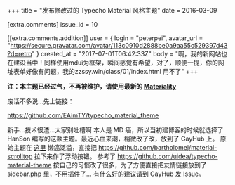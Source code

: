 +++
title = "发布修改过的 Typecho Material 风格主题"
date = 2016-03-09

[extra.comments]
issue_id = 10

[[extra.comments.addition]]
user = { login = "peterpei", avatar_url = "https://secure.gravatar.com/avatar/113c0910d2888be0a9aa55c529397d43?d=retro" }
created_at = "2017-07-01T06:42:33Z"
body = "啊，我的新网站也在建设当中！同样使用mdui为框架，瞬间感觉有希望，对了，顺便一提，你的网址表单好像有问题，我的zzssy.win/class/01/index.html 用不了"
+++

**注：本主题已经过气，不再被维护，请使用最新的 [Materiality](https://www.eaimty.com/2017/03/materiality.html)**

废话不多说...先上链接：

<https://github.com/EAimTY/typecho_material_theme>

新手...技术很渣...大家别吐槽啊
本人是 MD 癌，所以当初建博客的时候就选择了 HanSon 编写的这款主题。最近心血来潮，稍微改了改，放到了 GayHub 上。
原始主题在 [这里](https://github.com/Hanccc/typecho_material_theme)
懒癌泛滥，直接把 <https://github.com/bartholomej/material-scrolltop> 拉下来作了浮动按钮。
参考了 <https://github.com/uidea/typecho-material-theme>
按自己的习惯改了很多，为了方便直接把友情链接放到了 sidebar.php 里，不用插件了...
有什么好的建议请到 GayHub 发 Issue。
